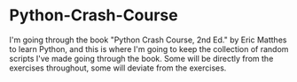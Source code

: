 # Python-Crash-Course
I'm going through the book "Python Crash Course, 2nd Ed." by Eric Matthes to learn Python, and this is where I'm going to keep the collection of random scripts I've made going through the book. Some will be directly from the exercises throughout, some will deviate from the exercises.
